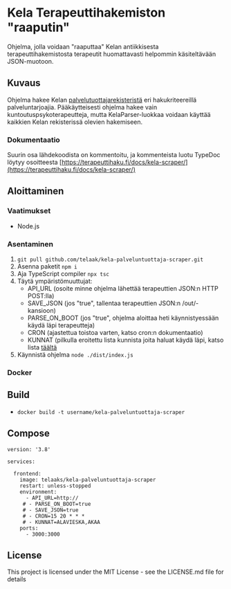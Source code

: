 # Kela Terapeuttihakemiston "raaputin"

Ohjelma, jolla voidaan "raaputtaa" Kelan antiikkisesta terapeuttihakemistosta terapeutit huomattavasti helpommin käsiteltävään JSON-muotoon.

## Kuvaus

Ohjelma hakee Kelan [palvelutuottajarekisteristä](https://asiointi.kela.fi/palvelutuottajarekisteri/) eri hakukriteereillä palveluntarjoajia. Pääkäytteisesti ohjelma hakee vain kuntoutuspsykoterapeutteja, mutta KelaParser-luokkaa voidaan käyttää kaikkien Kelan rekisterissä olevien hakemiseen.

### Dokumentaatio

Suurin osa lähdekoodista on kommentoitu, ja kommenteista luotu TypeDoc löytyy osoitteesta [https://terapeuttihaku.fi/docs/kela-scraper/](https://terapeuttihaku.fi/docs/kela-scraper/)

## Aloittaminen

### Vaatimukset

* Node.js

### Asentaminen

1. `git pull github.com/telaak/kela-palveluntuottaja-scraper.git`
2. Asenna paketit `npm i`
3. Aja TypeScript compiler `npx tsc`
4. Täytä ympäristömuuttujat:
      * API_URL (osoite minne ohjelma lähettää terapeuttien JSON:n HTTP POST:lla)
      * SAVE_JSON (jos "true", tallentaa terapeuttien JSON:n /out/-kansioon)
      * PARSE_ON_BOOT (jos "true", ohjelma aloittaa heti käynnistyessään käydä läpi terapeutteja)
      * CRON (ajastettua toistoa varten, katso cron:n dokumentaatio)
      * KUNNAT (pilkulla eroitettu lista kunnista joita haluat käydä läpi, katso lista [täältä](https://terapeuttihaku.fi/docs/kela-scraper/enums/types_enums.Kunta.html)
5. Käynnistä ohjelma `node ./dist/index.js`

### Docker

## Build

* `docker build -t username/kela-palveluntuottaja-scraper`

## Compose

```
version: '3.8'

services:
    
  frontend:
    image: telaaks/kela-palveluntuottaja-scraper
    restart: unless-stopped
    environment:
      - API_URL=http://
     # - PARSE_ON_BOOT=true
     # - SAVE_JSON=true
     # - CRON=15 20 * * *
     # - KUNNAT=ALAVIESKA,AKAA
    ports:
      - 3000:3000
```

## License

This project is licensed under the MIT License - see the LICENSE.md file for details
